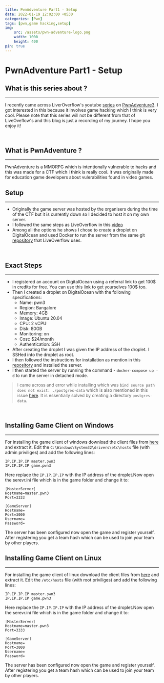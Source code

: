 ```yaml
---
title: PwnAdventure Part1 - Setup
date: 2022-01-19 12:02:00 +0530
categories: [Pwn]
tags: [pwn,game hacking,setup]
img:
    src: /assets/pwn-adventure-logo.png
    width: 1000
    height: 400
pin: true
---
```


# PwnAdventure Part1 - Setup

## What is this series about ?
---
I recently came across LiverOverflow's youtube [series](https://www.youtube.com/watch?v=RDZnlcnmPUA&list=PLhixgUqwRTjzzBeFSHXrw9DnQtssdAwgG) on [PwnAdventure3](https://www.pwnadventure.com/). I got interested in this because it involves game hacking which I think is very cool. Please note that this series will not be different from that of LiveOveflow's and this blog is just a recording of my journey. I hope you enjoy it!

<br>

## What is PwnAdventure ?
---
PwnAdventure is a MMORPG which is intentionally vulnerable to hacks and this was made for a CTF which I think is really cool. It was originally made for education game developers about vulerabilities found in video games.
<br>

## Setup
---
* Originally the game server was hosted by the organisers during the time of the CTF but it is currently down so I decided to host it on my own server.
* I followed the same steps as LiveOverflow in this [video](https://www.youtube.com/watch?v=VkXZXwQP5FM&list=PLhixgUqwRTjzzBeFSHXrw9DnQtssdAwgG&index=2)
* Among all the options he shows I chose to create a droplet on DigitalOcean and used Docker to run the server from the same git [repository](https://github.com/LiveOverflow/PwnAdventure3) that LiveOverflow uses.
<br>

## Exact Steps
---
* I registered an account on DigitalOcean using a referral link to get 100$ in credits for free. You can use this [link](https://m.do.co/c/dd4389e88fc1) to get yourselves 100$ too.
* Then I created a droplet on DigitalOcean with the following specifications:
    * Name: pwn3
    * Region: Bangalore
    * Memory: 4GB
    * Image: Ubuntu 20.04
    * CPU: 2 vCPU
    * Disk: 80GB
    * Monitoring: on
    * Cost: $24/month
    * Authentication: SSH
* After creating the droplet I was given the IP address of the droplet. I SSHed into the droplet as root.
* I then followed the instructions for installation as mention in this [repository](https://github.com/LiveOverflow/PwnAdventure3) and installed the server.
* I then started the server by running the command - `docker-compose up -d` to run the server in detached mode.
> I came across and error while installing which was `bind source path does not exist: ./postgres-data` which is also mentioned in this issue [here](https://github.com/LiveOverflow/PwnAdventure3/issues/31). It is essentially solved by creating a directory `postgres-data`.
<br>

## Installing Game Client on Windows
---
For installing the game client of windows download the client files from [here](https://www.pwnadventure.com/PwnAdventure3_Windows.zip) and extract it.
Edit the `C:\Windows\System32\drivers\etc\hosts` file (with admin priviliges) and add the following lines:
```
IP.IP.IP.IP master.pwn3
IP.IP.IP.IP game.pwn3
```
Here replace the `IP.IP.IP.IP` with the IP address of the droplet.Now open the serevr.ini file which is in the game folder and change it to:
```
[MasterServer]
Hostname=master.pwn3
Port=3333

[GameServer]
Hostname=
Port=3000
Username=
Password=
```
The server has been configured now open the game and register yourself. After registering you get a team hash which can be used to join your team by other players.
<br>

## Installing Game Client on Linux
---
For installing the game client of linux download the client files from [here](https://www.pwnadventure.com/PwnAdventure3_Linux.zip) and extract it.
Edit the `/etc/hosts` file (with root priviliges) and add the following lines:
```
IP.IP.IP.IP master.pwn3
IP.IP.IP.IP game.pwn3
```
Here replace the `IP.IP.IP.IP` with the IP address of the droplet.Now open the serevr.ini file which is in the game folder and change it to:
```
[MasterServer]
Hostname=master.pwn3
Port=3333

[GameServer]
Hostname=
Port=3000
Username=
Password=
```
The server has been configured now open the game and register yourself. After registering you get a team hash which can be used to join your team by other players.
<br>